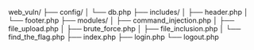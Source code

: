 web_vuln/
├── config/
│   └── db.php
├── includes/
│   ├── header.php
│   └── footer.php
├── modules/
│   ├── command_injection.php
│   ├── file_upload.php
│   ├── brute_force.php
│   ├── file_inclusion.php
│   └── find_the_flag.php
├── index.php
├── login.php
└── logout.php
